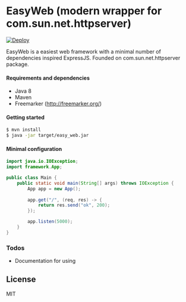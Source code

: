 # EasyWeb (modern wrapper for com.sun.net.httpserver)

[![Deploy](https://www.herokucdn.com/deploy/button.svg)](https://heroku.com/deploy?template=https://github.com/ummo93/EasyWeb)

EasyWeb is a easiest web framework with a minimal number of dependencies inspired ExpressJS. Founded on com.sun.net.httpserver package.
#### Requirements and dependencies
  - Java 8
  - Maven
  - Freemarker (http://freemarker.org/)
  
#### Getting started
```sh
$ mvn install
$ java -jar target/easy_web.jar
```
#### Minimal configuration
```java
import java.io.IOException;
import framework.App;

public class Main {
    public static void main(String[] args) throws IOException {
        App app = new App();
        
        app.get("/", (req, res) -> {
            return res.send("ok", 200);
        });

        app.listen(5000);
    }
}
```

### Todos

 - Documentation for using

License
----

MIT
